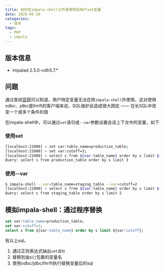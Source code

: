 ```yaml
---
title: 如何在impala-shell之外使用特定用户set变量
date: 2020-05-20
categories:
  - 技术
tags: 
  - PHP 
  - impala
---
```


## 版本信息

- impalad 2.5.0-cdh5.7.*

## 问题

通过查阅[官网](https://docs.cloudera.com/documentation/enterprise/5-7-x/topics/impala_set.html#set)可以知道，用户特定变量无法在除``impala-shell``外使用，这对使用odbc、jdbc或thrift的客户端来说，SQL维护会造成很大困扰 —— 在长SQL中改变一个或多个条件的值

<!-- more -->

在impala-shell中，可以通过``set``语句或``--var``参数设置会话上下文中的变量，如下

### 使用set

```bash
[localhost:21000] > set var:table_name=production_table;
[localhost:21000] > set var:cutoff=3;
[localhost:21000] > select s from ${var:table_name} order by s limit ${var:cutoff};
Query: select s from production_table order by s limit 3
```

### 使用--var

```bash
$ impala-shell --var=table_name=staging_table --var=cutoff=2
[localhost:21000] > select s from ${var:table_name} order by s limit ${var:cutoff};
Query: select s from staging_table order by s limit 2
```

## 模拟impala-shell：通过程序替换

```sql
set var:table_name=production_table;
set var:cutoff=3;
select s from ${var:table_name} order by s limit ${var:cutoff};
```

有以上sql，

1. 通过正则表达式抽出``set语句``
2. 替换到由``${}``包裹的变量名
3. 使用odbc/jdbc/thrift执行替换变量后的sql

